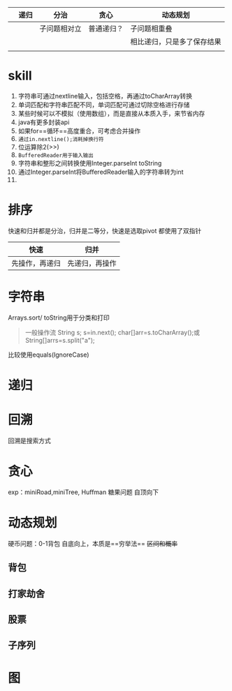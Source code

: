 |     | 递归  | 分治     | 贪心    | 动态规划          |
| --- | --- | ------ | ----- | ------------- |
|     |     | 子问题相对立 | 普通递归？ | 子问题相重叠        |
|     |     |        |       | 相比递归，只是多了保存结果 |
|     |     |        |       |               |
# skill
1. 字符串可通过nextline输入，包括空格，再通过toCharArray转换
2. 单词匹配和字符串匹配不同，单词匹配可通过切除空格进行存储
3. 某些时候可以不模拟（使用数组），而是直接从本质入手，来节省内存
4. java有更多封装api
5. 如果for==循环==高度重合，可考虑合并操作
6. `通过in.nextline();消耗掉换行符`
7. 位运算除2(>>)
8. `BufferedReader用于输入输出`
9. 字符串和整形之间转换使用Integer.parseInt toString
10. 通过Integer.parseInt将BufferedReader输入的字符串转为int
11. 

# 排序
快速和归并都是分治，归并是二等分，快速是选取pivot
 都使用了双指针
 
| 快速 | 归并 |
| --- | --- |
| 先操作，再递归 | 先递归，再操作 |
# 字符串
Arrays.sort/ toString用于分类和打印
>一般操作流
>String s;
>s=in.next();
>char[]arr=s.toCharArray();或String[]arrs=s.split("a");

比较使用equals(IgnoreCase)

# 递归

# 回溯
回溯是搜索方式



# 贪心
exp：miniRoad,miniTree, Huffman
糖果问题
自顶向下



# 动态规划
硬币问题：0-1背包
自底向上，本质是==穷举法==
~~区间和概率~~
## 背包

## 打家劫舍
## 股票
## 子序列

#  图
